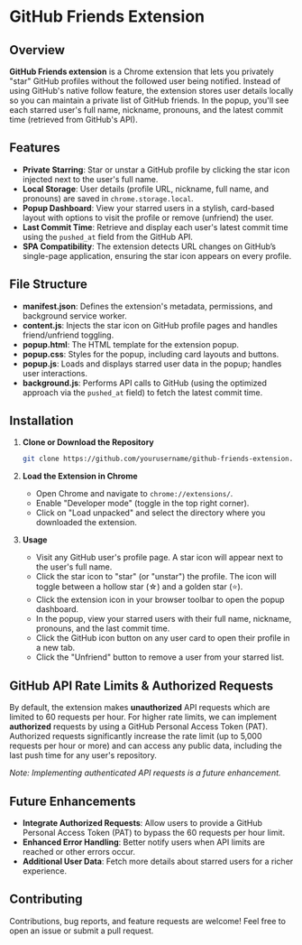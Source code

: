 # GitHub Friends Extension

## Overview

**GitHub Friends extension** is a Chrome extension that lets you privately "star" GitHub profiles without the followed user being notified. Instead of using GitHub's native follow feature, the extension stores user details locally so you can maintain a private list of GitHub friends. In the popup, you'll see each starred user's full name, nickname, pronouns, and the latest commit time (retrieved from GitHub's API).

## Features

- **Private Starring**: Star or unstar a GitHub profile by clicking the star icon injected next to the user's full name.
- **Local Storage**: User details (profile URL, nickname, full name, and pronouns) are saved in `chrome.storage.local`.
- **Popup Dashboard**: View your starred users in a stylish, card-based layout with options to visit the profile or remove (unfriend) the user.
- **Last Commit Time**: Retrieve and display each user's latest commit time using the `pushed_at` field from the GitHub API.
- **SPA Compatibility**: The extension detects URL changes on GitHub’s single-page application, ensuring the star icon appears on every profile.

## File Structure

- **manifest.json**: Defines the extension's metadata, permissions, and background service worker.
- **content.js**: Injects the star icon on GitHub profile pages and handles friend/unfriend toggling.
- **popup.html**: The HTML template for the extension popup.
- **popup.css**: Styles for the popup, including card layouts and buttons.
- **popup.js**: Loads and displays starred user data in the popup; handles user interactions.
- **background.js**: Performs API calls to GitHub (using the optimized approach via the `pushed_at` field) to fetch the latest commit time.

## Installation

1. **Clone or Download the Repository**

   ```bash
   git clone https://github.com/yourusername/github-friends-extension.git
   ```

2. **Load the Extension in Chrome**

   - Open Chrome and navigate to `chrome://extensions/`.
   - Enable "Developer mode" (toggle in the top right corner).
   - Click on "Load unpacked" and select the directory where you downloaded the extension.

3. **Usage**

   - Visit any GitHub user's profile page. A star icon will appear next to the user's full name.
   - Click the star icon to "star" (or "unstar") the profile. The icon will toggle between a hollow star (☆) and a golden star (⭐).
   - Click the extension icon in your browser toolbar to open the popup dashboard.
   - In the popup, view your starred users with their full name, nickname, pronouns, and the last commit time.
   - Click the GitHub icon button on any user card to open their profile in a new tab.
   - Click the "Unfriend" button to remove a user from your starred list.

## GitHub API Rate Limits & Authorized Requests

By default, the extension makes **unauthorized** API requests which are limited to 60 requests per hour. For higher rate limits, we can implement **authorized** requests by using a GitHub Personal Access Token (PAT). Authorized requests significantly increase the rate limit (up to 5,000 requests per hour or more) and can access any public data, including the last push time for any user's repository.

*Note: Implementing authenticated API requests is a future enhancement.*

## Future Enhancements

- **Integrate Authorized Requests**: Allow users to provide a GitHub Personal Access Token (PAT) to bypass the 60 requests per hour limit.
- **Enhanced Error Handling**: Better notify users when API limits are reached or other errors occur.
- **Additional User Data**: Fetch more details about starred users for a richer experience.

## Contributing

Contributions, bug reports, and feature requests are welcome! Feel free to open an issue or submit a pull request.
